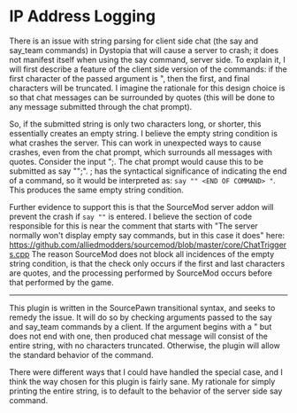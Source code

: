 IP Address Logging
==================================

There is an issue with string parsing for client side chat (the say and say_team commands) in Dystopia that will cause a server to crash; it does not manifest itself when using the say command, server side. To explain it, I will first describe a feature of the client side version of the commands: if the first character of the passed argument is ", then the first, and final characters will be truncated. I imagine the rationale for this design choice is so that chat messages can be surrounded by quotes (this will be done to any message submitted through the chat prompt).

So, if the submitted string is only two characters long, or shorter, this essentially creates an empty string. I believe the empty string condition is what crashes the server. This can work in unexpected ways to cause crashes, even from the chat prompt, which surrounds all messages with quotes. Consider the input ";. The chat prompt would cause this to be submitted as say "";". ; has the syntactical significance of indicating the end of a command, so it would be interpreted as: `say "" <END OF COMMAND> "`. This produces the same empty string condition.

Further evidence to support this is that the SourceMod server addon will prevent the crash if `say ""` is entered. I believe the section of code responsible for this is near the comment that starts with "The server normally won't display empty say commands, but in this case it does" here: https://github.com/alliedmodders/sourcemod/blob/master/core/ChatTriggers.cpp The reason SourceMod does not block all incidences of the empty string condition, is that the check only occurs if the first and last characters are quotes, and the processing performed by SourceMod occurs before that performed by the game.

----------------------------------

This plugin is written in the SourcePawn transitional syntax, and seeks to remedy the issue. It will do so by checking arguments passed to the say and say_team commands by a client. If the argument begins with a " but does not end with one, then produced chat message will consist of the entire string, with no characters truncated. Otherwise, the plugin will allow the standard behavior of the command.

There were different ways that I could have handled the special case, and I think the way chosen for this plugin is fairly sane. My rationale for simply printing the entire string, is to default to the behavior of the server side say command.
